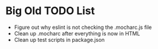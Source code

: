 # Big Old TODO List
- Figure out why eslint is not checking the .mocharc.js file
- Clean up .mocharc after everything is now in HTML
- Clean up test scripts in package.json